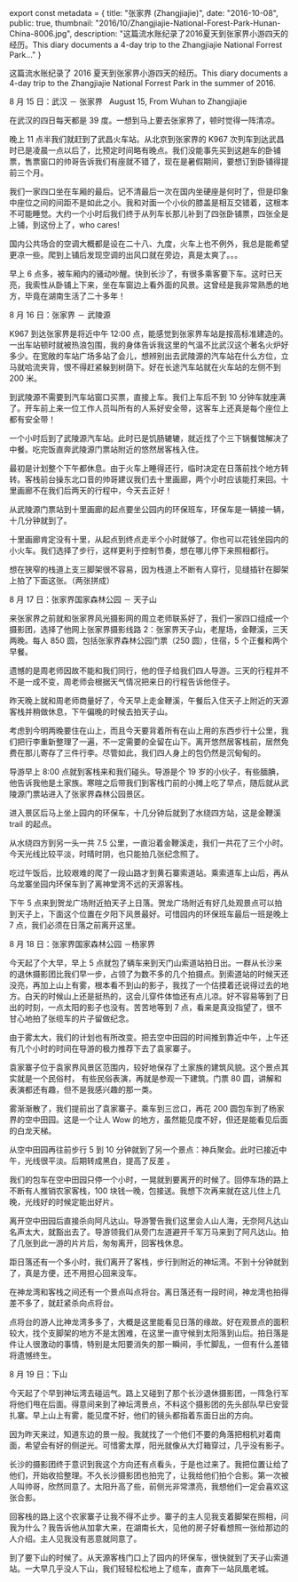 export const metadata = { title: "张家界 (Zhangjiajie)", date: "2016-10-08", public: true, thumbnail: "2016/10/Zhangjiajie-National-Forest-Park-Hunan-China-8006.jpg", description: "这篇流水账纪录了2016夏天到张家界小游四天的经历。This diary documents a 4-day trip to the Zhangjiajie National Forrest Park..." }

这篇流水账纪录了 2016 夏天到张家界小游四天的经历。This diary documents a 4-day trip to the Zhangjiajie National Forrest Park in the summer of 2016.

8 月 15 日：武汉 － 张家界   August 15, From Wuhan to Zhangjiajie

<BlogPhoto alt="Yianxia Bridge, Wuhan, China - Pix on Trips" url="http://pixontrips.com/wp-content/uploads/2016/09/Yianxia-Bridge-Wuhan-China-7964.jpg" href="http://pixontrips.com/product/yianxia-bridge-wuhan-china-2/yianxia-bridge-wuhan-china-pix-on-trips-2/" caption="武汉汉街烟霞桥 （Yianxia Bridge, Wuhan, China） - Pix on Trips" />

在武汉的四日每天都是 39 度。一想到马上要去张家界了，顿时觉得一阵清凉。

晚上 11 点半我们就赶到了武昌火车站。从北京到张家界的 K967 次列车到达武昌时已是凌晨一点以后了，比预定时间略有晚点。我们没能事先买到这趟车的卧铺票，售票窗口的帅哥告诉我们有座就不错了，现在是暑假期间，要想订到卧铺得提前三个月。

我们一家四口坐在车厢的最后。记不清最后一次在国内坐硬座是何时了，但是印象中座位之间的间距不是如此之小。我和对面一个小伙的膝盖是相互交错着，这根本不可能睡觉。大约一个小时后我们终于从列车长那儿补到了四张卧铺票，四张全是上铺，到这份上了，who cares!

国内公共场合的空调大概都是设在二十八、九度，火车上也不例外，我总是能希望更凉一些。爬到上铺后发现空调的出风口就在旁边，真是太爽了。。。

早上 6 点多，被车厢内的骚动吵醒。快到长沙了，有很多乘客要下车。这时已天亮，我索性从卧铺上下来，坐在车窗边上看外面的风景。这曾经是我非常熟悉的地方，毕竟在湖南生活了二十多年！

<BlogPhoto alt="北京到张家界的硬卧" url="http://pixontrips.com/wp-content/uploads/2016/10/2016-08-16-07.44.49.jpg" href="http://pixontrips.com/trips/zhangjiajie/sleeper-train-from-beijing-to-zhangjiajie-china/" caption="北京到张家界的硬卧 (Sleeper train from Beijing to Zhangjiajie) - Pix on Trips" />

8 月 16 日：张家界 － 武陵源

K967 到达张家界是将近中午 12:00 点，能感觉到张家界车站是按高标准建造的。一出车站顿时就被热浪包围，我的身体告诉我这里的气温不比武汉这个著名火炉好多少。在宽敞的车站广场多站了会儿，想辨别出去武陵源的汽车站在什么方位，立马就哈流夹背，恨不得赶紧躲到树荫下。好在长途汽车站就在火车站的左侧不到 200 米。

到武陵源不需要到汽车站窗口买票，直接上车。我们上车后不到 10 分钟车就座满了。开车前上来一位工作人员叫所有的人系好安全带，这客车上还真是每个座位上都有安全带！

一个小时后到了武陵源汽车站。此时已是饥肠辘辘，就近找了个三下锅餐馆解决了中餐。吃完饭直奔武陵源门票站附近的悠然居客栈入住。

最初是计划整个下午都休息。由于火车上睡得还行，临时决定在日落前找个地方转转。客栈前台操东北口音的帅哥建议我们去十里画廊，两个小时应该能打来回。十里画廊不在我们后两天的行程中，今天去正好！

从武陵源门票站到十里画廊的起点要坐公园内的环保班车，环保车是一辆接一辆，十几分钟就到了。

十里画廊肯定没有十里，从起点到终点走半个小时就够了。你也可以花钱坐园内的小火车。我们选择了步行，这样更利于控制节奏，想在哪儿停下来照相都行。

想在狭窄的栈道上支三脚架很不容易，因为栈道上不断有人穿行，见缝插针在脚架上拍了下面这张。（两张拼成）

<BlogPhoto alt="张家界十里画廊" url="http://pixontrips.com/wp-content/uploads/2016/10/DSC0645-Pano.jpg" href="http://pixontrips.com/trips/zhangjiajie/%e5%bc%a0%e5%ae%b6%e7%95%8c%e5%8d%81%e9%87%8c%e7%94%bb%e5%bb%8a/" caption="张家界十里画廊 （Ten Mile Gallery, Zhangjiajie Forest Park) - Pix on Trips" />

8 月 17 日：张家界国家森林公园 － 天子山

来张家界之前就和张家界风光摄影网的周立老师联系好了，我们一家四口组成一个摄影团，选择了他网上张家界摄影线路 2：张家界天子山，老屋场，金鞭溪，三天两晚。每人 850 圆，包括张家界森林公园门票（250 圆），住宿，5 个正餐和两个早餐。

遗憾的是周老师因故不能和我们同行，他的侄子给我们四人导游。三天的行程并不不是一成不变，周老师会根据天气情况把来日的行程告诉他侄子。

昨天晚上就和周老师商量好了，今天早上走金鞭溪，午餐后入住天子上附近的天源客栈并稍做休息，下午偏晚的时候去拍天子山。

考虑到今明两晚要住在山上，而且今天要背着所有在山上用的东西步行十公里，我们把行李重新整理了一遍，不一定需要的全留在山下。离开悠然居客栈前，居然免费在那儿寄存了三件行李。尽管如此，我们四人身上的包仍然是沉甸甸的。

导游早上 8:00 点就到客栈来和我们碰头。导游是个 19 岁的小伙子，有些腼腆，他告诉我他是土家族。寒暄之后带我们到客栈门前的小摊上吃了早点，随后就从武陵源门票站进入了张家界森林公园景区。

进入景区后马上坐上园内的环保车，十几分钟后就到了水绕四方站，这是金鞭溪 trail 的起点。

从水绕四方到另一头一共 7.5 公里，一直沿着金鞭溪走，我们一共花了三个小时。今天光线比较平淡，时晴时阴，也只能拍几张纪念照了。

<BlogPhoto alt="Jingbianxi of Zhangjiajie, Hunan, China" url="http://pixontrips.com/wp-content/uploads/2016/10/DSC0656-Pano.jpg" href="http://pixontrips.com/trips/zhangjiajie/jingbianxi-of-zhangjiajie-hunan-china/" caption="张家界金鞭溪  (Jinbian Xi,  Zhangjiajie National Forest Park) －Pix on Trips" />

<BlogPhoto alt="Jinbianxi of Zhangjiajie, Hunan, China" url="http://pixontrips.com/wp-content/uploads/2016/10/DSC0662-HDR.jpg" href="http://pixontrips.com/trips/zhangjiajie/jinbianxi-of-zhangjiajie-hunan-china/" caption="张家界金鞭溪 (Jinbianxi, Zhangjiajie National Forest Park) －Pix on Trips" />

吃过午饭后，比较艰难的爬了一段山路才到黄石寨索道站。乘索道车上山后，再从乌龙寨坐园内环保车到了离神堂湾不远的天源客栈。

<BlogPhoto alt="A room of Tianyuan Guest House, Zhangjiajie National Forest Park" url="http://pixontrips.com/wp-content/uploads/2016/10/DSC0674.jpg" href="http://pixontrips.com/trips/zhangjiajie/a-room-of-tianyuan-guest-house-zhangjiajie-national-forest-park/" caption="张家界天源客栈  (Tianyuan Guest House) －Pix on Trips" />

<BlogPhoto alt="Guest house in Zhangjiajie, Hunan, China" url="http://pixontrips.com/wp-content/uploads/2016/10/DSC0675.jpg" href="http://pixontrips.com/trips/zhangjiajie/guest-house-in-zhangjiajie-hunan-china/" caption="张家界天源客栈室外 (Tianyuan Guest House) －Pix on Trips" />

<BlogPhoto alt="Hall of Tianyuan Guest House" url="http://pixontrips.com/wp-content/uploads/2016/10/IMG_0570.jpg" href="http://pixontrips.com/trips/zhangjiajie/hall-of-tianyuan-guest-house/" caption="张家界天源客栈前厅 (Tianyuan Guest House) －Pix on Trips" />

下午 5 点来到贺龙广场附近拍天子上日落。贺龙广场附近有好几处观景点可以拍到天子上，下面这个位置在夕阳下风景最好。可惜园内的环保班车最后一班是晚上 7 点，我们必须在日落之前离开这里。

<BlogPhoto alt="Zhangjiajie National Forest Park, Hunan, China - Pix on Trips" url="http://pixontrips.com/wp-content/uploads/2016/10/Zhangjiajie-National-Forest-Park-Hunan-China-5.jpg" href="http://pixontrips.com/product/zhangjiajie-national-forest-park-hunan-china-6/zhangjiajie-national-forest-park-hunan-china-pix-on-trips-6/" caption="张家界天子山日落 （Zhangjiajie National Forest Park, Hunan, China） - Pix on Trips" />

8 月 18 日：张家界国家森林公园 －杨家界

今天起了个大早，早上 5 点就包了辆车来到天门山索道站拍日出。一群从长沙来的退休摄影团比我们早一步，占领了为数不多的几个拍摄点。到索道站的时候天还没亮，再加上山上有雾，根本看不到山的影子，我找了一个估摸着还说得过去的地方。白天的时候山上还是挺热的，这会儿穿件体恤还有点儿凉。好不容易等到了日出的时刻，一点太阳的影子也没有。苦苦地等到 7 点，看来是真没指望了，很不甘心地拍了张缆车的片子留做纪念。

<BlogPhoto alt="cable car in Zhangjiajie National Foreset Park" url="http://pixontrips.com/wp-content/uploads/2016/10/DSC0707.jpg" href="http://pixontrips.com/trips/zhangjiajie/cable-car-in-zhangjiajie-national-foreset-park-2/" caption="张家界天子山索道 (Cable Car in Zhangjiajie National Forest Park) - Pix on Trips" />

由于雾太大，我们的计划也有所改变。把去空中田园的时间推到靠近中午，上午还有几个小时的时间在导游的极力推荐下去了袁家寨子。

袁家寨子位于袁家界风景区范围内，较好地保存了土家族的建筑风貌。这个景点其实就是一个民俗村， 有些民俗表演，再就是参观一下建筑。门票 80 圆，讲解和表演都还有趣，但不是我感兴趣的那一类。

<BlogPhoto alt="袁家寨子的导游和游客在互动表演节目" url="http://pixontrips.com/wp-content/uploads/2016/10/DSC00717.jpg" href="http://pixontrips.com/trips/zhangjiajie/%e8%a2%81%e5%ae%b6%e5%af%a8%e5%ad%90%e7%9a%84%e5%af%bc%e6%b8%b8%e5%92%8c%e6%b8%b8%e5%ae%a2%e5%9c%a8%e4%ba%92%e5%8a%a8%e8%a1%a8%e6%bc%94%e8%8a%82%e7%9b%ae/" caption="袁家寨子的导游和游客在互动表演节目 (A tourist participating in a show at Miao Jia Zhai Zi) - Pix on Trips" />

雾渐渐散了，我们提前出了袁家寨子。乘车到三岔口，再花 200 圆包车到了杨家界的空中田园。这是一个让人 Wow 的地方，虽然能见度不好，但还是能看见后面的白龙天梯。

<BlogPhoto alt="Zhangjiajie National Forest Park, Hunan, China - Pix on Trips" url="http://pixontrips.com/wp-content/uploads/2016/10/Zhangjiajie-National-Forest-Park-Hunan-China-8006-1200x800.jpg" href="http://pixontrips.com/product/zhangjiajie-national-forest-park-hunan-china-2/zhangjiajie-national-forest-park-hunan-china-pix-on-trips-2/" caption="Zhangjiajie National Forest Park, Hunan, China - Pix on Trips" />

从空中田园再往前步行 5 到 10 分钟就到了另一个景点：神兵聚会。此时已接近中午，光线很平淡。后期转成黑白，提高了反差 。

<BlogPhoto alt="Zhangjiajie National Forest Park, Hunan, China - Pix on Trips" url="http://pixontrips.com/wp-content/uploads/2016/10/Zhangjiajie-National-Forest-Park-Hunan-China.jpg" href="http://pixontrips.com/product/zhangjiajie-national-forest-park-hunan-china/zhangjiajie-national-forest-park-hunan-china-pix-on-trips/" caption="张家界神兵聚会 （Zhangjiajie National Forest Park, Hunan, China） - Pix on Trips" />

我们的包车在空中田园只停一个小时，一晃就到要离开的时候了。回停车场的路上不断有人推销农家客栈，100 块钱一晚，包接送。我想下次再来就在这儿住上几晚，光线好的时候定能出好片。

离开空中田园后直接杀向阿凡达山。导游警告我们这里会人山人海，无奈阿凡达山名声太大，就豁出去了。导游领我们从旁门左道避开千军万马来到了阿凡达山。拍了几张到此一游的片片后，匆匆离开，回客栈休息。

距日落还有一个多小时，我们离开了客栈，步行到附近的神坛湾。不到十分钟就到了，真是方便，还不用担心回来没车。

<BlogPhoto alt="Zhangjiajie National Forest Park, Hunan, China - Pix on Trips" url="http://pixontrips.com/wp-content/uploads/2016/10/Zhangjiajie-National-Forest-Park-Hunan-China-2.jpg" href="http://pixontrips.com/product/zhangjiajie-national-forest-park-hunan-china-3/zhangjiajie-national-forest-park-hunan-china-pix-on-trips-3/" caption="张家界点将台 （Zhangjiajie National Forest Park, Hunan, China） - Pix on Trips" />

在神龙湾和客栈之间还有一个景点叫点将台。离日落还有一段时间，神龙湾也拍得差不多了，就赶紧杀向点将台。

点将台的游人比神龙湾多多了，大概是这里能看见日落的缘故。好在观景点的面积较大，找个支脚架的地方不是太困难，在这里一直守候到太阳落到山后。拍日落是件让人很激动的事情，特别是太阳要消失的那一瞬间，手忙脚乱，一但有什么差错将遗憾终生。

<BlogPhoto alt="Zhangjiajie National Forest Park, Hunan, China - Pix on Trips" url="http://pixontrips.com/wp-content/uploads/2016/10/Zhangjiajie-National-Forest-Park-Hunan-China-8024.jpg" href="http://pixontrips.com/product/zhangjiajie-national-forest-park-hunan-china-4/zhangjiajie-national-forest-park-hunan-china-pix-on-trips-4/" caption="张家界神堂湾 （Zhangjiajie National Forest Park,Hunan,China）- Pix on Trips" />

8 月 19 日：下山

今天起了个早到神坛湾去碰运气。路上又碰到了那个长沙退休摄影团，一阵急行军将他们甩在后面。得意间来到了神坛湾景点，不料这个摄影团的先头部队早已安营扎寨。早上山上有雾，能见度不好，他们的镜头都指着东面日出的方向。

因为昨天来过，知道东边的景一般。我就找了一个他们不要的角落把相机对着南面，希望会有好的侧逆光。可惜雾太厚，阳光就像从大灯箱穿过，几乎没有影子。

<BlogPhoto alt="Zhangjiajie National Forest Park, Hunan, China - Pix on Trips" url="http://pixontrips.com/wp-content/uploads/2016/10/Zhangjiajie-National-Forest-Park-Hunan-China-4.jpg" href="http://pixontrips.com/product/zhangjiajie-national-forest-park-hunan-china-5/zhangjiajie-national-forest-park-hunan-china-pix-on-trips-5/" caption="张家界点将台 （Zhangjiajie National Forest Park, Hunan, China） - Pix on Trips" />

长沙的摄影团终于意识到我这个方向还有点看头，于是也过来了。我把位置让给了他们，开始收拾整理。不久长沙摄影团也拍完了，让我给他们拍个合影。第一次被人叫帅哥，欣然同意了。太阳升高了些，前侧光非常漂亮，我想他们一定会喜欢这张合影。

回客栈的路上这个农家寨子让我不得不止步。寨子的主人见我支着脚架在照相，问我为什么？我告诉他从加拿大来，在湖南长大，见他的房子好看想照一张给那边的人介绍。主人见我没有恶意就同意了。

<BlogPhoto alt="Traditional Tujia ethnic minorities house in Zhangjiajie, Hunan, China" url="http://pixontrips.com/wp-content/uploads/2016/10/DSC0794.jpg" href="http://pixontrips.com/trips/zhangjiajie/traditional-tujia-ethnic-minorities-house-in-zhangjiajie-hunan/" caption="传统土家族建筑 (Traditional Tujia residential architecture) - Pix on Trips" />

到了要下山的时候了。从天源客栈门口上了园内的环保车，很快就到了天子山索道站。一大早几乎没人下山，我们轻轻松松地上了缆车，直奔下一站凤凰老城。

<BlogPhoto alt="Cable car in Zhangjiajie National Foreset Park" url="http://pixontrips.com/wp-content/uploads/2016/10/DSC0802-1.jpg" href="http://pixontrips.com/trips/zhangjiajie/cable-car-in-zhangjiajie-national-forest-park/" caption="张家界天子山索道 (Cable car, Tianzi Mountain, Zhangjiajie National Forest Park) －Pix on Trips" />
